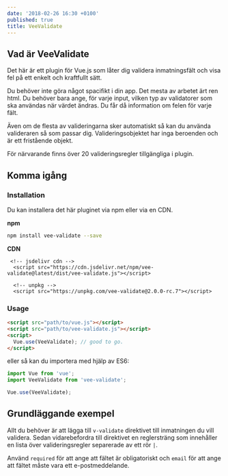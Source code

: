 ```yaml
---
date: '2018-02-26 16:30 +0100'
published: true
title: VeeValidate
---
```


## Vad är VeeValidate

Det här är ett plugin för Vue.js som låter dig validera inmatningsfält och visa fel på ett enkelt och kraftfullt sätt.

Du behöver inte göra något spacifikt i din app. Det mesta av arbetet ärt ren html. Du behöver bara ange, för varje input, vilken typ av validatorer som ska användas när värdet ändras. Du får då information om felen för varje fält.

Även om de flesta av valideringarna sker automatiskt så kan du använda valideraren så som passar dig. Valideringsobjektet har inga beroenden och är ett fristående objekt.

För närvarande finns över 20 valideringsregler tillgängliga i plugin.

## Komma igång

### Installation

Du kan installera det här pluginet via npm eller via en CDN.

**npm**
```bash
npm install vee-validate --save
```

**CDN**
```hmtl
 <!-- jsdelivr cdn -->
  <script src="https://cdn.jsdelivr.net/npm/vee-validate@latest/dist/vee-validate.js"></script>

  <!-- unpkg -->
  <script src="https://unpkg.com/vee-validate@2.0.0-rc.7"></script>
```

### Usage

```html
<script src="path/to/vue.js"></script>
<script src="path/to/vee-validate.js"></script>
<script>
  Vue.use(VeeValidate); // good to go.
</script>
```


eller så kan du importera med hjälp av ES6:

```js
import Vue from 'vue';
import VeeValidate from 'vee-validate';

Vue.use(VeeValidate);
```

## Grundläggande exempel


Allt du behöver är att lägga till `v-validate` direktivet till inmatningen du vill validera. Sedan vidarebefordra till direktivet en reglersträng som innehåller en lista över valideringsregler separerade av ett rör `|`.

Använd `required` för att ange att fältet är obligatoriskt och `email` för att ange att fältet måste vara ett e-postmeddelande.